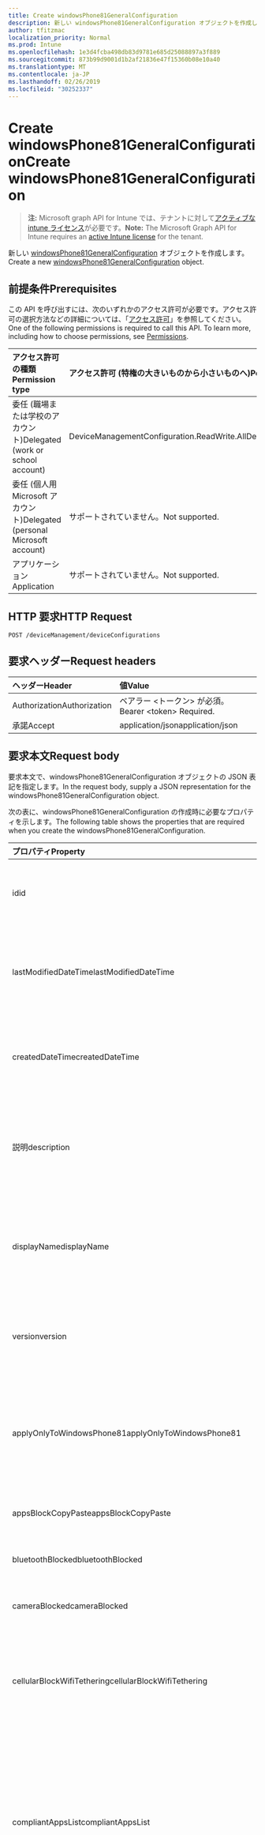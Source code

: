 ```yaml
---
title: Create windowsPhone81GeneralConfiguration
description: 新しい windowsPhone81GeneralConfiguration オブジェクトを作成します。
author: tfitzmac
localization_priority: Normal
ms.prod: Intune
ms.openlocfilehash: 1e3d4fcba498db83d9781e685d25088897a3f889
ms.sourcegitcommit: 873b99d9001d1b2af21836e47f15360b08e10a40
ms.translationtype: MT
ms.contentlocale: ja-JP
ms.lasthandoff: 02/26/2019
ms.locfileid: "30252337"
---
```

# <a name="create-windowsphone81generalconfiguration"></a><span data-ttu-id="fe234-103">Create windowsPhone81GeneralConfiguration</span><span class="sxs-lookup"><span data-stu-id="fe234-103">Create windowsPhone81GeneralConfiguration</span></span>

> <span data-ttu-id="fe234-104">**注:** Microsoft graph API for Intune では、テナントに対して[アクティブな intune ライセンス](https://go.microsoft.com/fwlink/?linkid=839381)が必要です。</span><span class="sxs-lookup"><span data-stu-id="fe234-104">**Note:** The Microsoft Graph API for Intune requires an [active Intune license](https://go.microsoft.com/fwlink/?linkid=839381) for the tenant.</span></span>

<span data-ttu-id="fe234-105">新しい [windowsPhone81GeneralConfiguration](../resources/intune-deviceconfig-windowsphone81generalconfiguration.md) オブジェクトを作成します。</span><span class="sxs-lookup"><span data-stu-id="fe234-105">Create a new [windowsPhone81GeneralConfiguration](../resources/intune-deviceconfig-windowsphone81generalconfiguration.md) object.</span></span>

## <a name="prerequisites"></a><span data-ttu-id="fe234-106">前提条件</span><span class="sxs-lookup"><span data-stu-id="fe234-106">Prerequisites</span></span>
<span data-ttu-id="fe234-p101">この API を呼び出すには、次のいずれかのアクセス許可が必要です。アクセス許可の選択方法などの詳細については、「[アクセス許可](/concepts/permissions-reference.md)」を参照してください。</span><span class="sxs-lookup"><span data-stu-id="fe234-p101">One of the following permissions is required to call this API. To learn more, including how to choose permissions, see [Permissions](/concepts/permissions-reference.md).</span></span>

|<span data-ttu-id="fe234-109">アクセス許可の種類</span><span class="sxs-lookup"><span data-stu-id="fe234-109">Permission type</span></span>|<span data-ttu-id="fe234-110">アクセス許可 (特権の大きいものから小さいものへ)</span><span class="sxs-lookup"><span data-stu-id="fe234-110">Permissions (from most to least privileged)</span></span>|
|:---|:---|
|<span data-ttu-id="fe234-111">委任 (職場または学校のアカウント)</span><span class="sxs-lookup"><span data-stu-id="fe234-111">Delegated (work or school account)</span></span>|<span data-ttu-id="fe234-112">DeviceManagementConfiguration.ReadWrite.All</span><span class="sxs-lookup"><span data-stu-id="fe234-112">DeviceManagementConfiguration.ReadWrite.All</span></span>|
|<span data-ttu-id="fe234-113">委任 (個人用 Microsoft アカウント)</span><span class="sxs-lookup"><span data-stu-id="fe234-113">Delegated (personal Microsoft account)</span></span>|<span data-ttu-id="fe234-114">サポートされていません。</span><span class="sxs-lookup"><span data-stu-id="fe234-114">Not supported.</span></span>|
|<span data-ttu-id="fe234-115">アプリケーション</span><span class="sxs-lookup"><span data-stu-id="fe234-115">Application</span></span>|<span data-ttu-id="fe234-116">サポートされていません。</span><span class="sxs-lookup"><span data-stu-id="fe234-116">Not supported.</span></span>|

## <a name="http-request"></a><span data-ttu-id="fe234-117">HTTP 要求</span><span class="sxs-lookup"><span data-stu-id="fe234-117">HTTP Request</span></span>
<!-- {
  "blockType": "ignored"
}
-->
``` http
POST /deviceManagement/deviceConfigurations
```

## <a name="request-headers"></a><span data-ttu-id="fe234-118">要求ヘッダー</span><span class="sxs-lookup"><span data-stu-id="fe234-118">Request headers</span></span>
|<span data-ttu-id="fe234-119">ヘッダー</span><span class="sxs-lookup"><span data-stu-id="fe234-119">Header</span></span>|<span data-ttu-id="fe234-120">値</span><span class="sxs-lookup"><span data-stu-id="fe234-120">Value</span></span>|
|:---|:---|
|<span data-ttu-id="fe234-121">Authorization</span><span class="sxs-lookup"><span data-stu-id="fe234-121">Authorization</span></span>|<span data-ttu-id="fe234-122">ベアラー &lt;トークン&gt; が必須。</span><span class="sxs-lookup"><span data-stu-id="fe234-122">Bearer &lt;token&gt; Required.</span></span>|
|<span data-ttu-id="fe234-123">承諾</span><span class="sxs-lookup"><span data-stu-id="fe234-123">Accept</span></span>|<span data-ttu-id="fe234-124">application/json</span><span class="sxs-lookup"><span data-stu-id="fe234-124">application/json</span></span>|

## <a name="request-body"></a><span data-ttu-id="fe234-125">要求本文</span><span class="sxs-lookup"><span data-stu-id="fe234-125">Request body</span></span>
<span data-ttu-id="fe234-126">要求本文で、windowsPhone81GeneralConfiguration オブジェクトの JSON 表記を指定します。</span><span class="sxs-lookup"><span data-stu-id="fe234-126">In the request body, supply a JSON representation for the windowsPhone81GeneralConfiguration object.</span></span>

<span data-ttu-id="fe234-127">次の表に、windowsPhone81GeneralConfiguration の作成時に必要なプロパティを示します。</span><span class="sxs-lookup"><span data-stu-id="fe234-127">The following table shows the properties that are required when you create the windowsPhone81GeneralConfiguration.</span></span>

|<span data-ttu-id="fe234-128">プロパティ</span><span class="sxs-lookup"><span data-stu-id="fe234-128">Property</span></span>|<span data-ttu-id="fe234-129">型</span><span class="sxs-lookup"><span data-stu-id="fe234-129">Type</span></span>|<span data-ttu-id="fe234-130">説明</span><span class="sxs-lookup"><span data-stu-id="fe234-130">Description</span></span>|
|:---|:---|:---|
|<span data-ttu-id="fe234-131">id</span><span class="sxs-lookup"><span data-stu-id="fe234-131">id</span></span>|<span data-ttu-id="fe234-132">文字列</span><span class="sxs-lookup"><span data-stu-id="fe234-132">String</span></span>|<span data-ttu-id="fe234-133">エンティティのキー。</span><span class="sxs-lookup"><span data-stu-id="fe234-133">Key of the entity.</span></span> <span data-ttu-id="fe234-134">[deviceConfiguration](../resources/intune-deviceconfig-deviceconfiguration.md) から継承します</span><span class="sxs-lookup"><span data-stu-id="fe234-134">Inherited from [deviceConfiguration](../resources/intune-deviceconfig-deviceconfiguration.md)</span></span>|
|<span data-ttu-id="fe234-135">lastModifiedDateTime</span><span class="sxs-lookup"><span data-stu-id="fe234-135">lastModifiedDateTime</span></span>|<span data-ttu-id="fe234-136">DateTimeOffset</span><span class="sxs-lookup"><span data-stu-id="fe234-136">DateTimeOffset</span></span>|<span data-ttu-id="fe234-137">オブジェクトが最後に変更された DateTime。</span><span class="sxs-lookup"><span data-stu-id="fe234-137">DateTime the object was last modified.</span></span> <span data-ttu-id="fe234-138">[deviceConfiguration](../resources/intune-deviceconfig-deviceconfiguration.md) から継承します</span><span class="sxs-lookup"><span data-stu-id="fe234-138">Inherited from [deviceConfiguration](../resources/intune-deviceconfig-deviceconfiguration.md)</span></span>|
|<span data-ttu-id="fe234-139">createdDateTime</span><span class="sxs-lookup"><span data-stu-id="fe234-139">createdDateTime</span></span>|<span data-ttu-id="fe234-140">DateTimeOffset</span><span class="sxs-lookup"><span data-stu-id="fe234-140">DateTimeOffset</span></span>|<span data-ttu-id="fe234-141">オブジェクトが作成された DateTime。</span><span class="sxs-lookup"><span data-stu-id="fe234-141">DateTime the object was created.</span></span> <span data-ttu-id="fe234-142">[deviceConfiguration](../resources/intune-deviceconfig-deviceconfiguration.md) から継承します</span><span class="sxs-lookup"><span data-stu-id="fe234-142">Inherited from [deviceConfiguration](../resources/intune-deviceconfig-deviceconfiguration.md)</span></span>|
|<span data-ttu-id="fe234-143">説明</span><span class="sxs-lookup"><span data-stu-id="fe234-143">description</span></span>|<span data-ttu-id="fe234-144">String</span><span class="sxs-lookup"><span data-stu-id="fe234-144">String</span></span>|<span data-ttu-id="fe234-145">デバイス構成について管理者が提供した説明。</span><span class="sxs-lookup"><span data-stu-id="fe234-145">Admin provided description of the Device Configuration.</span></span> <span data-ttu-id="fe234-146">[deviceConfiguration](../resources/intune-deviceconfig-deviceconfiguration.md) から継承します</span><span class="sxs-lookup"><span data-stu-id="fe234-146">Inherited from [deviceConfiguration](../resources/intune-deviceconfig-deviceconfiguration.md)</span></span>|
|<span data-ttu-id="fe234-147">displayName</span><span class="sxs-lookup"><span data-stu-id="fe234-147">displayName</span></span>|<span data-ttu-id="fe234-148">String</span><span class="sxs-lookup"><span data-stu-id="fe234-148">String</span></span>|<span data-ttu-id="fe234-149">デバイス構成について管理者が指定した名前。</span><span class="sxs-lookup"><span data-stu-id="fe234-149">Admin provided name of the device configuration.</span></span> <span data-ttu-id="fe234-150">[deviceConfiguration](../resources/intune-deviceconfig-deviceconfiguration.md) から継承します</span><span class="sxs-lookup"><span data-stu-id="fe234-150">Inherited from [deviceConfiguration](../resources/intune-deviceconfig-deviceconfiguration.md)</span></span>|
|<span data-ttu-id="fe234-151">version</span><span class="sxs-lookup"><span data-stu-id="fe234-151">version</span></span>|<span data-ttu-id="fe234-152">Int32</span><span class="sxs-lookup"><span data-stu-id="fe234-152">Int32</span></span>|<span data-ttu-id="fe234-153">デバイス構成のバージョン。</span><span class="sxs-lookup"><span data-stu-id="fe234-153">Version of the device configuration.</span></span> <span data-ttu-id="fe234-154">[deviceConfiguration](../resources/intune-deviceconfig-deviceconfiguration.md) から継承します</span><span class="sxs-lookup"><span data-stu-id="fe234-154">Inherited from [deviceConfiguration](../resources/intune-deviceconfig-deviceconfiguration.md)</span></span>|
|<span data-ttu-id="fe234-155">applyOnlyToWindowsPhone81</span><span class="sxs-lookup"><span data-stu-id="fe234-155">applyOnlyToWindowsPhone81</span></span>|<span data-ttu-id="fe234-156">Boolean</span><span class="sxs-lookup"><span data-stu-id="fe234-156">Boolean</span></span>|<span data-ttu-id="fe234-157">このポリシーを Windows Phone 8.1 にのみ適用するかどうかを示す値。</span><span class="sxs-lookup"><span data-stu-id="fe234-157">Value indicating whether this policy only applies to Windows Phone 8.1.</span></span> <span data-ttu-id="fe234-158">このプロパティは読み取り専用です。</span><span class="sxs-lookup"><span data-stu-id="fe234-158">This property is read-only.</span></span>|
|<span data-ttu-id="fe234-159">appsBlockCopyPaste</span><span class="sxs-lookup"><span data-stu-id="fe234-159">appsBlockCopyPaste</span></span>|<span data-ttu-id="fe234-160">Boolean</span><span class="sxs-lookup"><span data-stu-id="fe234-160">Boolean</span></span>|<span data-ttu-id="fe234-161">コピー/貼り付けを禁止するかどうかを示します。</span><span class="sxs-lookup"><span data-stu-id="fe234-161">Indicates whether or not to block copy paste.</span></span>|
|<span data-ttu-id="fe234-162">bluetoothBlocked</span><span class="sxs-lookup"><span data-stu-id="fe234-162">bluetoothBlocked</span></span>|<span data-ttu-id="fe234-163">Boolean</span><span class="sxs-lookup"><span data-stu-id="fe234-163">Boolean</span></span>|<span data-ttu-id="fe234-164">Bluetooth をブロックするかどうかを示します。</span><span class="sxs-lookup"><span data-stu-id="fe234-164">Indicates whether or not to block bluetooth.</span></span>|
|<span data-ttu-id="fe234-165">cameraBlocked</span><span class="sxs-lookup"><span data-stu-id="fe234-165">cameraBlocked</span></span>|<span data-ttu-id="fe234-166">Boolean</span><span class="sxs-lookup"><span data-stu-id="fe234-166">Boolean</span></span>|<span data-ttu-id="fe234-167">カメラをブロックするかどうかを示します。</span><span class="sxs-lookup"><span data-stu-id="fe234-167">Indicates whether or not to block camera.</span></span>|
|<span data-ttu-id="fe234-168">cellularBlockWifiTethering</span><span class="sxs-lookup"><span data-stu-id="fe234-168">cellularBlockWifiTethering</span></span>|<span data-ttu-id="fe234-169">Boolean</span><span class="sxs-lookup"><span data-stu-id="fe234-169">Boolean</span></span>|<span data-ttu-id="fe234-170">Wi-Fi テザリングをブロックするかどうかを示します。</span><span class="sxs-lookup"><span data-stu-id="fe234-170">Indicates whether or not to block Wi-Fi tethering.</span></span> <span data-ttu-id="fe234-171">Wi-Fi がブロックされていれば、この値は関係ありません。</span><span class="sxs-lookup"><span data-stu-id="fe234-171">Has no impact if Wi-Fi is blocked.</span></span>|
|<span data-ttu-id="fe234-172">compliantAppsList</span><span class="sxs-lookup"><span data-stu-id="fe234-172">compliantAppsList</span></span>|<span data-ttu-id="fe234-173">[appListItem](../resources/intune-deviceconfig-applistitem.md) コレクション</span><span class="sxs-lookup"><span data-stu-id="fe234-173">[appListItem](../resources/intune-deviceconfig-applistitem.md) collection</span></span>|<span data-ttu-id="fe234-174">コンプライアンス内のアプリのリスト (CompliantAppListType によって制御される、許可リストまたは禁止リスト)。</span><span class="sxs-lookup"><span data-stu-id="fe234-174">List of apps in the compliance (either allow list or block list, controlled by CompliantAppListType).</span></span> <span data-ttu-id="fe234-175">このコレクションには、最大で 10000 個の要素を含めることができます。</span><span class="sxs-lookup"><span data-stu-id="fe234-175">This collection can contain a maximum of 10000 elements.</span></span>|
|<span data-ttu-id="fe234-176">compliantAppListType</span><span class="sxs-lookup"><span data-stu-id="fe234-176">compliantAppListType</span></span>|[<span data-ttu-id="fe234-177">アプライアンスの種類</span><span class="sxs-lookup"><span data-stu-id="fe234-177">appListType</span></span>](../resources/intune-deviceconfig-applisttype.md)|<span data-ttu-id="fe234-178">AppComplianceList 内にあるリスト。</span><span class="sxs-lookup"><span data-stu-id="fe234-178">List that is in the AppComplianceList.</span></span> <span data-ttu-id="fe234-179">可能な値は、`none`、`appsInListCompliant`、`appsNotInListCompliant` です。</span><span class="sxs-lookup"><span data-stu-id="fe234-179">Possible values are: `none`, `appsInListCompliant`, `appsNotInListCompliant`.</span></span>|
|<span data-ttu-id="fe234-180">diagnosticDataBlockSubmission</span><span class="sxs-lookup"><span data-stu-id="fe234-180">diagnosticDataBlockSubmission</span></span>|<span data-ttu-id="fe234-181">Boolean</span><span class="sxs-lookup"><span data-stu-id="fe234-181">Boolean</span></span>|<span data-ttu-id="fe234-182">診断データの送信をブロックするかどうかを示します。</span><span class="sxs-lookup"><span data-stu-id="fe234-182">Indicates whether or not to block diagnostic data submission.</span></span>|
|<span data-ttu-id="fe234-183">emailBlockAddingAccounts</span><span class="sxs-lookup"><span data-stu-id="fe234-183">emailBlockAddingAccounts</span></span>|<span data-ttu-id="fe234-184">Boolean</span><span class="sxs-lookup"><span data-stu-id="fe234-184">Boolean</span></span>|<span data-ttu-id="fe234-185">カスタム電子メール アカウントをブロックするかどうかを示します。</span><span class="sxs-lookup"><span data-stu-id="fe234-185">Indicates whether or not to block custom email accounts.</span></span>|
|<span data-ttu-id="fe234-186">locationServicesBlocked</span><span class="sxs-lookup"><span data-stu-id="fe234-186">locationServicesBlocked</span></span>|<span data-ttu-id="fe234-187">Boolean</span><span class="sxs-lookup"><span data-stu-id="fe234-187">Boolean</span></span>|<span data-ttu-id="fe234-188">位置情報サービスをブロックするかどうかを示します。</span><span class="sxs-lookup"><span data-stu-id="fe234-188">Indicates whether or not to block location services.</span></span>|
|<span data-ttu-id="fe234-189">microsoftAccountBlocked</span><span class="sxs-lookup"><span data-stu-id="fe234-189">microsoftAccountBlocked</span></span>|<span data-ttu-id="fe234-190">Boolean</span><span class="sxs-lookup"><span data-stu-id="fe234-190">Boolean</span></span>|<span data-ttu-id="fe234-191">Microsoft アカウントの使用を禁止するかどうかを示します。</span><span class="sxs-lookup"><span data-stu-id="fe234-191">Indicates whether or not to block using a Microsoft Account.</span></span>|
|<span data-ttu-id="fe234-192">nfcBlocked</span><span class="sxs-lookup"><span data-stu-id="fe234-192">nfcBlocked</span></span>|<span data-ttu-id="fe234-193">Boolean</span><span class="sxs-lookup"><span data-stu-id="fe234-193">Boolean</span></span>|<span data-ttu-id="fe234-194">近距離無線通信をブロックするかどうかを示します。</span><span class="sxs-lookup"><span data-stu-id="fe234-194">Indicates whether or not to block Near-Field Communication.</span></span>|
|<span data-ttu-id="fe234-195">passwordBlockSimple</span><span class="sxs-lookup"><span data-stu-id="fe234-195">passwordBlockSimple</span></span>|<span data-ttu-id="fe234-196">Boolean</span><span class="sxs-lookup"><span data-stu-id="fe234-196">Boolean</span></span>|<span data-ttu-id="fe234-197">カレンダーの同期を禁止するかどうかを示します。</span><span class="sxs-lookup"><span data-stu-id="fe234-197">Indicates whether or not to block syncing the calendar.</span></span>|
|<span data-ttu-id="fe234-198">passwordExpirationDays</span><span class="sxs-lookup"><span data-stu-id="fe234-198">passwordExpirationDays</span></span>|<span data-ttu-id="fe234-199">Int32</span><span class="sxs-lookup"><span data-stu-id="fe234-199">Int32</span></span>|<span data-ttu-id="fe234-200">パスワードの有効期限が切れるまでの日数。</span><span class="sxs-lookup"><span data-stu-id="fe234-200">Number of days before the password expires.</span></span>|
|<span data-ttu-id="fe234-201">passwordMinimumLength</span><span class="sxs-lookup"><span data-stu-id="fe234-201">passwordMinimumLength</span></span>|<span data-ttu-id="fe234-202">Int32</span><span class="sxs-lookup"><span data-stu-id="fe234-202">Int32</span></span>|<span data-ttu-id="fe234-203">パスワードの最小の長さ。</span><span class="sxs-lookup"><span data-stu-id="fe234-203">Minimum length of passwords.</span></span>|
|<span data-ttu-id="fe234-204">passwordMinutesOfInactivityBeforeScreenTimeout</span><span class="sxs-lookup"><span data-stu-id="fe234-204">passwordMinutesOfInactivityBeforeScreenTimeout</span></span>|<span data-ttu-id="fe234-205">Int32</span><span class="sxs-lookup"><span data-stu-id="fe234-205">Int32</span></span>|<span data-ttu-id="fe234-206">画面がタイムアウトになるまでの非アクティブ時間 (分)。</span><span class="sxs-lookup"><span data-stu-id="fe234-206">Minutes of inactivity before screen timeout.</span></span>|
|<span data-ttu-id="fe234-207">passwordMinimumCharacterSetCount</span><span class="sxs-lookup"><span data-stu-id="fe234-207">passwordMinimumCharacterSetCount</span></span>|<span data-ttu-id="fe234-208">Int32</span><span class="sxs-lookup"><span data-stu-id="fe234-208">Int32</span></span>|<span data-ttu-id="fe234-209">パスワードが含まなければならない文字セットの数。</span><span class="sxs-lookup"><span data-stu-id="fe234-209">Number of character sets a password must contain.</span></span>|
|<span data-ttu-id="fe234-210">passwordPreviousPasswordBlockCount</span><span class="sxs-lookup"><span data-stu-id="fe234-210">passwordPreviousPasswordBlockCount</span></span>|<span data-ttu-id="fe234-211">Int32</span><span class="sxs-lookup"><span data-stu-id="fe234-211">Int32</span></span>|<span data-ttu-id="fe234-212">ブロックする、以前のパスワードの数。</span><span class="sxs-lookup"><span data-stu-id="fe234-212">Number of previous passwords to block.</span></span> <span data-ttu-id="fe234-213">有効な値は 0 から 24 までです</span><span class="sxs-lookup"><span data-stu-id="fe234-213">Valid values 0 to 24</span></span>|
|<span data-ttu-id="fe234-214">passwordSignInFailureCountBeforeFactoryReset</span><span class="sxs-lookup"><span data-stu-id="fe234-214">passwordSignInFailureCountBeforeFactoryReset</span></span>|<span data-ttu-id="fe234-215">Int32</span><span class="sxs-lookup"><span data-stu-id="fe234-215">Int32</span></span>|<span data-ttu-id="fe234-216">出荷時の設定にリセットされるまでの、失敗が許可されるサインインの回数。</span><span class="sxs-lookup"><span data-stu-id="fe234-216">Number of sign in failures allowed before factory reset.</span></span>|
|<span data-ttu-id="fe234-217">passwordRequiredType</span><span class="sxs-lookup"><span data-stu-id="fe234-217">passwordRequiredType</span></span>|[<span data-ttu-id="fe234-218">requiredpasswordtype</span><span class="sxs-lookup"><span data-stu-id="fe234-218">requiredPasswordType</span></span>](../resources/intune-deviceconfig-requiredpasswordtype.md)|<span data-ttu-id="fe234-219">必要なパスワードの種類。</span><span class="sxs-lookup"><span data-stu-id="fe234-219">Password type that is required.</span></span> <span data-ttu-id="fe234-220">可能な値は、`deviceDefault`、`alphanumeric`、`numeric` です。</span><span class="sxs-lookup"><span data-stu-id="fe234-220">Possible values are: `deviceDefault`, `alphanumeric`, `numeric`.</span></span>|
|<span data-ttu-id="fe234-221">passwordRequired</span><span class="sxs-lookup"><span data-stu-id="fe234-221">passwordRequired</span></span>|<span data-ttu-id="fe234-222">Boolean</span><span class="sxs-lookup"><span data-stu-id="fe234-222">Boolean</span></span>|<span data-ttu-id="fe234-223">パスワードを要求するかどうかを指定します。</span><span class="sxs-lookup"><span data-stu-id="fe234-223">Indicates whether or not to require a password.</span></span>|
|<span data-ttu-id="fe234-224">screenCaptureBlocked</span><span class="sxs-lookup"><span data-stu-id="fe234-224">screenCaptureBlocked</span></span>|<span data-ttu-id="fe234-225">Boolean</span><span class="sxs-lookup"><span data-stu-id="fe234-225">Boolean</span></span>|<span data-ttu-id="fe234-226">スクリーンショットを禁止するかどうかを示します。</span><span class="sxs-lookup"><span data-stu-id="fe234-226">Indicates whether or not to block screenshots.</span></span>|
|<span data-ttu-id="fe234-227">storageBlockRemovableStorage</span><span class="sxs-lookup"><span data-stu-id="fe234-227">storageBlockRemovableStorage</span></span>|<span data-ttu-id="fe234-228">Boolean</span><span class="sxs-lookup"><span data-stu-id="fe234-228">Boolean</span></span>|<span data-ttu-id="fe234-229">リムーバブル記憶域をブロックするかどうかを示します。</span><span class="sxs-lookup"><span data-stu-id="fe234-229">Indicates whether or not to block removable storage.</span></span>|
|<span data-ttu-id="fe234-230">storageRequireEncryption</span><span class="sxs-lookup"><span data-stu-id="fe234-230">storageRequireEncryption</span></span>|<span data-ttu-id="fe234-231">Boolean</span><span class="sxs-lookup"><span data-stu-id="fe234-231">Boolean</span></span>|<span data-ttu-id="fe234-232">暗号化が必要かどうかを示します。</span><span class="sxs-lookup"><span data-stu-id="fe234-232">Indicates whether or not to require encryption.</span></span>|
|<span data-ttu-id="fe234-233">webBrowserBlocked</span><span class="sxs-lookup"><span data-stu-id="fe234-233">webBrowserBlocked</span></span>|<span data-ttu-id="fe234-234">Boolean</span><span class="sxs-lookup"><span data-stu-id="fe234-234">Boolean</span></span>|<span data-ttu-id="fe234-235">Web ブラウザーをブロックするかどうかを示します。</span><span class="sxs-lookup"><span data-stu-id="fe234-235">Indicates whether or not to block the web browser.</span></span>|
|<span data-ttu-id="fe234-236">wifiBlocked</span><span class="sxs-lookup"><span data-stu-id="fe234-236">wifiBlocked</span></span>|<span data-ttu-id="fe234-237">Boolean</span><span class="sxs-lookup"><span data-stu-id="fe234-237">Boolean</span></span>|<span data-ttu-id="fe234-238">Wi-Fi をブロックするかどうかを示します。</span><span class="sxs-lookup"><span data-stu-id="fe234-238">Indicates whether or not to block Wi-Fi.</span></span>|
|<span data-ttu-id="fe234-239">wifiBlockAutomaticConnectHotspots</span><span class="sxs-lookup"><span data-stu-id="fe234-239">wifiBlockAutomaticConnectHotspots</span></span>|<span data-ttu-id="fe234-240">Boolean</span><span class="sxs-lookup"><span data-stu-id="fe234-240">Boolean</span></span>|<span data-ttu-id="fe234-241">Wi-Fi ホットスポットへの自動接続をブロックするかどうかを示します。</span><span class="sxs-lookup"><span data-stu-id="fe234-241">Indicates whether or not to block automatically connecting to Wi-Fi hotspots.</span></span> <span data-ttu-id="fe234-242">Wi-Fi がブロックされていれば、この値は関係ありません。</span><span class="sxs-lookup"><span data-stu-id="fe234-242">Has no impact if Wi-Fi is blocked.</span></span>|
|<span data-ttu-id="fe234-243">wifiBlockHotspotReporting</span><span class="sxs-lookup"><span data-stu-id="fe234-243">wifiBlockHotspotReporting</span></span>|<span data-ttu-id="fe234-244">Boolean</span><span class="sxs-lookup"><span data-stu-id="fe234-244">Boolean</span></span>|<span data-ttu-id="fe234-245">Wi-Fi ホットスポット レポートをブロックするかどうかを示します。</span><span class="sxs-lookup"><span data-stu-id="fe234-245">Indicates whether or not to block Wi-Fi hotspot reporting.</span></span> <span data-ttu-id="fe234-246">Wi-Fi がブロックされていれば、この値は関係ありません。</span><span class="sxs-lookup"><span data-stu-id="fe234-246">Has no impact if Wi-Fi is blocked.</span></span>|
|<span data-ttu-id="fe234-247">windowsStoreBlocked</span><span class="sxs-lookup"><span data-stu-id="fe234-247">windowsStoreBlocked</span></span>|<span data-ttu-id="fe234-248">Boolean</span><span class="sxs-lookup"><span data-stu-id="fe234-248">Boolean</span></span>|<span data-ttu-id="fe234-249">Windows ストアをブロックするかどうかを示します。</span><span class="sxs-lookup"><span data-stu-id="fe234-249">Indicates whether or not to block the Windows Store.</span></span>|



## <a name="response"></a><span data-ttu-id="fe234-250">応答</span><span class="sxs-lookup"><span data-stu-id="fe234-250">Response</span></span>
<span data-ttu-id="fe234-251">成功した場合、このメソッドは `201 Created` 応答コードと、応答本文で [windowsPhone81GeneralConfiguration](../resources/intune-deviceconfig-windowsphone81generalconfiguration.md) オブジェクトを返します。</span><span class="sxs-lookup"><span data-stu-id="fe234-251">If successful, this method returns a `201 Created` response code and a [windowsPhone81GeneralConfiguration](../resources/intune-deviceconfig-windowsphone81generalconfiguration.md) object in the response body.</span></span>

## <a name="example"></a><span data-ttu-id="fe234-252">例</span><span class="sxs-lookup"><span data-stu-id="fe234-252">Example</span></span>

### <a name="request"></a><span data-ttu-id="fe234-253">要求</span><span class="sxs-lookup"><span data-stu-id="fe234-253">Request</span></span>
<span data-ttu-id="fe234-254">以下は、要求の例です。</span><span class="sxs-lookup"><span data-stu-id="fe234-254">Here is an example of the request.</span></span>
``` http
POST https://graph.microsoft.com/v1.0/deviceManagement/deviceConfigurations
Content-type: application/json
Content-length: 1461

{
  "@odata.type": "#microsoft.graph.windowsPhone81GeneralConfiguration",
  "description": "Description value",
  "displayName": "Display Name value",
  "version": 7,
  "applyOnlyToWindowsPhone81": true,
  "appsBlockCopyPaste": true,
  "bluetoothBlocked": true,
  "cameraBlocked": true,
  "cellularBlockWifiTethering": true,
  "compliantAppsList": [
    {
      "@odata.type": "microsoft.graph.appListItem",
      "name": "Name value",
      "publisher": "Publisher value",
      "appStoreUrl": "https://example.com/appStoreUrl/",
      "appId": "App Id value"
    }
  ],
  "compliantAppListType": "appsInListCompliant",
  "diagnosticDataBlockSubmission": true,
  "emailBlockAddingAccounts": true,
  "locationServicesBlocked": true,
  "microsoftAccountBlocked": true,
  "nfcBlocked": true,
  "passwordBlockSimple": true,
  "passwordExpirationDays": 6,
  "passwordMinimumLength": 5,
  "passwordMinutesOfInactivityBeforeScreenTimeout": 14,
  "passwordMinimumCharacterSetCount": 0,
  "passwordPreviousPasswordBlockCount": 2,
  "passwordSignInFailureCountBeforeFactoryReset": 12,
  "passwordRequiredType": "alphanumeric",
  "passwordRequired": true,
  "screenCaptureBlocked": true,
  "storageBlockRemovableStorage": true,
  "storageRequireEncryption": true,
  "webBrowserBlocked": true,
  "wifiBlocked": true,
  "wifiBlockAutomaticConnectHotspots": true,
  "wifiBlockHotspotReporting": true,
  "windowsStoreBlocked": true
}
```

### <a name="response"></a><span data-ttu-id="fe234-255">応答</span><span class="sxs-lookup"><span data-stu-id="fe234-255">Response</span></span>
<span data-ttu-id="fe234-p116">以下は、応答の例です。注:簡潔にするために、ここに示す応答オブジェクトは切り詰められている場合があります。すべてのプロパティは実際の呼び出しから返されます。</span><span class="sxs-lookup"><span data-stu-id="fe234-p116">Here is an example of the response. Note: The response object shown here may be truncated for brevity. All of the properties will be returned from an actual call.</span></span>
``` http
HTTP/1.1 201 Created
Content-Type: application/json
Content-Length: 1633

{
  "@odata.type": "#microsoft.graph.windowsPhone81GeneralConfiguration",
  "id": "f5e0e34d-e34d-f5e0-4de3-e0f54de3e0f5",
  "lastModifiedDateTime": "2017-01-01T00:00:35.1329464-08:00",
  "createdDateTime": "2017-01-01T00:02:43.5775965-08:00",
  "description": "Description value",
  "displayName": "Display Name value",
  "version": 7,
  "applyOnlyToWindowsPhone81": true,
  "appsBlockCopyPaste": true,
  "bluetoothBlocked": true,
  "cameraBlocked": true,
  "cellularBlockWifiTethering": true,
  "compliantAppsList": [
    {
      "@odata.type": "microsoft.graph.appListItem",
      "name": "Name value",
      "publisher": "Publisher value",
      "appStoreUrl": "https://example.com/appStoreUrl/",
      "appId": "App Id value"
    }
  ],
  "compliantAppListType": "appsInListCompliant",
  "diagnosticDataBlockSubmission": true,
  "emailBlockAddingAccounts": true,
  "locationServicesBlocked": true,
  "microsoftAccountBlocked": true,
  "nfcBlocked": true,
  "passwordBlockSimple": true,
  "passwordExpirationDays": 6,
  "passwordMinimumLength": 5,
  "passwordMinutesOfInactivityBeforeScreenTimeout": 14,
  "passwordMinimumCharacterSetCount": 0,
  "passwordPreviousPasswordBlockCount": 2,
  "passwordSignInFailureCountBeforeFactoryReset": 12,
  "passwordRequiredType": "alphanumeric",
  "passwordRequired": true,
  "screenCaptureBlocked": true,
  "storageBlockRemovableStorage": true,
  "storageRequireEncryption": true,
  "webBrowserBlocked": true,
  "wifiBlocked": true,
  "wifiBlockAutomaticConnectHotspots": true,
  "wifiBlockHotspotReporting": true,
  "windowsStoreBlocked": true
}
```




